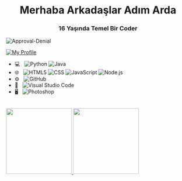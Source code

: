 <h1 align="center">Merhaba Arkadaşlar Adım Arda</h1>
<h3 align="center">16 Yaşında Temel Bir Coder</h3>
 <img src="https://komarev.com/ghpvc/?username=lmshro&label=Ziyaretçi%20Sayısı&color=da004e" alt="Approval-Denial" />
 
[![My Profile](https://lanyard-profile-readme.vercel.app/api/993595915220832316?hideDiscrim=true)](https://discord.com/users/993595915220832316)
</p>


- 💻 &nbsp;
  ![Python](https://img.shields.io/badge/-Python-333333?style=flat&logo=python)
  ![Java](https://img.shields.io/badge/-Java-333333?style=flat&logo=Java&logoColor=007396)
- 🌐 &nbsp;
  ![HTML5](https://img.shields.io/badge/-HTML5-333333?style=flat&logo=HTML5)
  ![CSS](https://img.shields.io/badge/-CSS-333333?style=flat&logo=CSS3&logoColor=1572B6)
  ![JavaScript](https://img.shields.io/badge/-JavaScript-333333?style=flat&logo=javascript)
  ![Node.js](https://img.shields.io/badge/-Node.js-333333?style=flat&logo=node.js)
- ⚙️ &nbsp;
![GitHub](https://img.shields.io/badge/-GitHub-333333?style=flat&logo=github)
- 🔧 &nbsp;
  ![Visual Studio Code](https://img.shields.io/badge/-Visual%20Studio%20Code-333333?style=flat&logo=visual-studio-code&logoColor=007ACC)
- 🖥 &nbsp;
  ![Photoshop](https://img.shields.io/badge/-Photoshop-333333?style=flat&logo=adobe-photoshop)

<br/>
<a href="https://github.com/approval-denial">
  <img height="180em" src="https://github-readme-stats.vercel.app/api?username=approval-denial&theme=dark&show_icons=true" />
  <img height="180em" src="https://github-readme-stats.vercel.app/api/top-langs/?username=approval-denial&theme=dark&layout=compact" />
</a>
